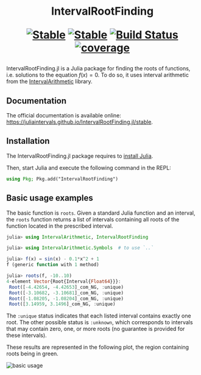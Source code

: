 <h1 align="center">
IntervalRootFinding

[![Stable](https://img.shields.io/badge/docs-stable-blue.svg)](https://juliaintervals.github.io/IntervalRootFinding.jl/stable)
[![Stable](https://img.shields.io/badge/docs-dev-blue.svg)](https://juliaintervals.github.io/IntervalRootFinding.jl/dev)
[![Build Status](https://github.com/JuliaIntervals/IntervalRootFinding.jl/workflows/CI/badge.svg)](https://github.com/JuliaIntervals/IntervalRootFinding.jl/actions/workflows/CI.yml)
[![coverage](https://codecov.io/gh/JuliaIntervals/IntervalRootFinding.jl/branch/master/graph/badge.svg)](https://codecov.io/gh/JuliaIntervals/IntervalRootFinding.jl)
</h1>

IntervalRootFinding.jl is a Julia package for finding the roots of functions, i.e. solutions to the equation $f(x) = 0$.
To do so, it uses interval arithmetic from the [IntervalArithmetic](https://github.com/JuliaIntervals/IntervalArithmetic.jl) library.

## Documentation

The official documentation is available online: https://juliaintervals.github.io/IntervalRootFinding.jl/stable.

## Installation

The IntervalRootFinding.jl package requires to [install Julia](https://julialang.org/downloads/).

Then, start Julia and execute the following command in the REPL:

```julia
using Pkg; Pkg.add("IntervalRootFinding")
```

## Basic usage examples

The basic function is `roots`. Given a standard Julia function and an interval, the `roots` function returns a list of intervals containing all roots of the function located in the prescribed interval.

```julia
julia> using IntervalArithmetic, IntervalRootFinding

julia> using IntervalArithmetic.Symbols  # to use `..`

julia> f(x) = sin(x) - 0.1*x^2 + 1
f (generic function with 1 method)

julia> roots(f, -10..10)
4-element Vector{Root{Interval{Float64}}}:
 Root([-4.42654, -4.42653]_com_NG, :unique)
 Root([-3.10682, -3.10681]_com_NG, :unique)
 Root([-1.08205, -1.08204]_com_NG, :unique)
 Root([3.14959, 3.1496]_com_NG, :unique)
```

The `:unique` status indicates that each listed interval contains exactly one root. The other possible status is `:unknown`, which corresponds to intervals that may contain zero, one, or more roots (no guarantee is provided for these intervals).

These results are represented in the following plot, the region containing roots being in green.

![basic usage](docs/src/basic_usage.png)
